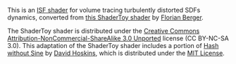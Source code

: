 This is an [ISF shader](https://isf.video) for volume tracing turbulently
distorted SDFs dynamics, converted from
[this ShaderToy shader](https://www.shadertoy.com/view/W3SSRm) by
[Florian Berger](https://www.flockaroo.at).

The ShaderToy shader is distributed under the
[Creative Commons Attribution-NonCommercial-ShareAlike 3.0 Unported](https://creativecommons.org/licenses/by-nc-sa/3.0/)
license (CC BY-NC-SA 3.0). This adaptation of the ShaderToy shader includes a
portion of [Hash without Sine](https://www.shadertoy.com/view/4djSRW) by
[David Hoskins](https://www.shadertoy.com/user/Dave_Hoskins), which is
distributed under the [MIT License](https://opensource.org/license/mit).

